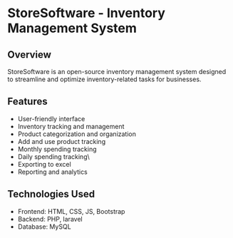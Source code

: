 # StoreSoftware - Inventory Management System

## Overview
StoreSoftware is an open-source inventory management system designed to streamline and optimize inventory-related tasks for businesses.

## Features
- User-friendly interface
- Inventory tracking and management
- Product categorization and organization
- Add and use product tracking
- Monthly spending tracking
- Daily spending tracking\
- Exporting to excel
- Reporting and analytics

## Technologies Used
- Frontend: HTML, CSS, JS, Bootstrap
- Backend: PHP, laravel
- Database: MySQL
